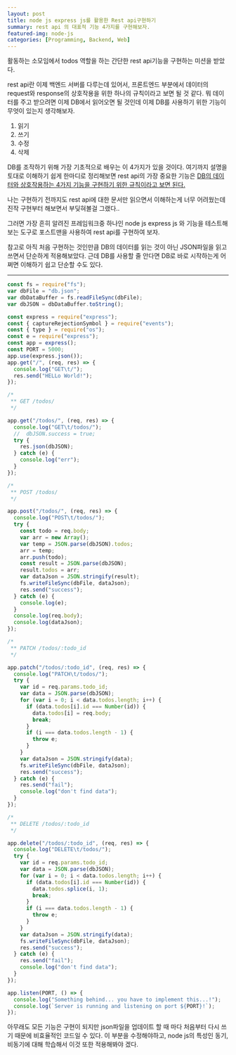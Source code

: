 ```yaml
---
layout: post
title: node js express js를 활용한 Rest api구현하기
summary: rest api 의 대표적 기능 4가지를 구현해보자.
featured-img: node-js
categories: [Programming, Backend, Web]
---
```


활동하는 소모임에서 todos 역할을 하는 간단한 rest api기능을 구현하는 미션을 받았다.

rest api란 이제 백엔드 서버를 다루는데 있어서, 프론트엔드 부분에서 데이터의 request와 response의 상호작용을 위한 하나의 규칙이라고 보면 될 것 같다. 뭐 데이터를 주고 받으려면 이제 DB에서 읽어오면 될 것인데 이제 DB를 사용하기 위한 기능이 무엇이 있는지 생각해보자.

1. 읽기
2. 쓰기
3. 수정
4. 삭제

DB를 조작하기 위해 가장 기초적으로 배우는 이 4가지가 있을 것이다. 여기까지 설명을 토대로 이해하기 쉽게 한마디로 정리해보면 rest api의 가장 중요한 기능은 <u>DB의 데이터와 상호작용하는 4가지 기능을 구현하기 위한 규칙이라고 보면 된다.</u>

나는 구현하기 전까지도 rest api에 대한 문서만 읽으면서 이해하는게 너무 어려웠는데 진작 구현부터 해보면서 부딪혀볼걸 그랬다..

그러면 가장 흔히 알려진 프레임워크중 하나인 node js express js 와 기능을 테스트해보는 도구로 포스트맨을 사용하여 rest api를 구현하여 보자.

참고로 아직 처음 구현하는 것인만큼 DB의 데이터를 읽는 것이 아닌 JSON파일을 읽고쓰면서 단순하게 적용해보았다. 근데 DB를 사용할 줄 안다면 DB로 바로 시작하는게 어쩌면 이해하기 쉽고 단순할 수도 있다.

---

```js
const fs = require("fs");
var dbFile = "db.json";
var dbDataBuffer = fs.readFileSync(dbFile);
var dbJSON = dbDataBuffer.toString();

const express = require("express");
const { captureRejectionSymbol } = require("events");
const { type } = require("os");
const e = require("express");
const app = express();
const PORT = 5000;
app.use(express.json());
app.get("/", (req, res) => {
  console.log("GET\t/");
  res.send("HELLo World!");
});

/*
 **	GET /todos/
 */

app.get("/todos/", (req, res) => {
  console.log("GET\t/todos/");
  //  dbJSON.success = true;
  try {
    res.json(dbJSON);
  } catch (e) {
    console.log("err");
  }
});

/*
 ** POST /todos/
 */

app.post("/todos/", (req, res) => {
  console.log("POST\t/todos/");
  try {
    const todo = req.body;
    var arr = new Array();
    var temp = JSON.parse(dbJSON).todos;
    arr = temp;
    arr.push(todo);
    const result = JSON.parse(dbJSON);
    result.todos = arr;
    var dataJson = JSON.stringify(result);
    fs.writeFileSync(dbFile, dataJson);
    res.send("success");
  } catch (e) {
    console.log(e);
  }
  console.log(req.body);
  console.log(dataJson);
});

/*
 **	PATCH /todos/:todo_id
 */

app.patch("/todos/:todo_id", (req, res) => {
  console.log("PATCH\t/todos/");
  try {
    var id = req.params.todo_id;
    var data = JSON.parse(dbJSON);
    for (var i = 0; i < data.todos.length; i++) {
      if (data.todos[i].id === Number(id)) {
        data.todos[i] = req.body;
        break;
      }
      if (i === data.todos.length - 1) {
        throw e;
      }
    }
    var dataJson = JSON.stringify(data);
    fs.writeFileSync(dbFile, dataJson);
    res.send("success");
  } catch (e) {
    res.send("fail");
    console.log("don't find data");
  }
});

/*
 **	DELETE /todos/:todo_id
 */

app.delete("/todos/:todo_id", (req, res) => {
  console.log("DELETE\t/todos/");
  try {
    var id = req.params.todo_id;
    var data = JSON.parse(dbJSON);
    for (var i = 0; i < data.todos.length; i++) {
      if (data.todos[i].id === Number(id)) {
        data.todos.splice(i, 1);
        break;
      }
      if (i === data.todos.length - 1) {
        throw e;
      }
    }
    var dataJson = JSON.stringify(data);
    fs.writeFileSync(dbFile, dataJson);
    res.send("success");
  } catch (e) {
    res.send("fail");
    console.log("don't find data");
  }
});

app.listen(PORT, () => {
  console.log("Something behind... you have to implement this...!");
  console.log(`Server is running and listening on port ${PORT}!`);
});
```

아무래도 모든 기능은 구현이 되지만 json파일을 업데이트 할 때 마다 처음부터 다시 쓰기 때문에 비효율적인 코드일 수 있다. 이 부분을 수정해야하고, node js의 특성인 동기, 비동기에 대해 학습해서 이것 또한 적용해봐야 겠다.
